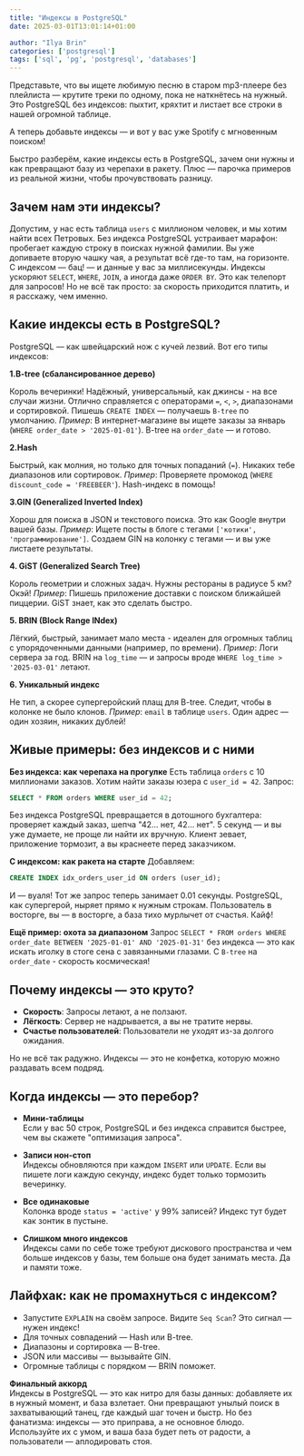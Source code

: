 ```yaml
---
title: "Индексы в PostgreSQL"
date: 2025-03-01T13:01:14+01:00

author: "Ilya Brin"
categories: ['postgresql']
tags: ['sql', 'pg', 'postgresql', 'databases']
---
```


Представьте, что вы ищете любимую песню в старом mp3-плеере без плейлиста — крутите треки по одному, пока не наткнётесь на нужный. Это PostgreSQL без индексов: пыхтит, кряхтит и листает все строки в нашей огромной таблице.  

А теперь добавьте индексы — и вот у вас уже Spotify с мгновенным поиском!  

Быстро разберём, какие индексы есть в PostgreSQL, зачем они нужны и как превращают базу из черепахи в ракету. Плюс — парочка примеров из реальной жизни, чтобы прочувствовать разницу.

<!--more-->

## Зачем нам эти индексы?

Допустим, у нас есть таблица `users` с миллионом человек, и мы хотим найти всех Петровых. Без индекса PostgreSQL устраивает марафон: пробегает каждую строку в поисках нужной фамилии. Вы уже допиваете вторую чашку чая, а результат всё где-то там, на горизонте. С индексом — бац! — и данные у вас за миллисекунды. Индексы ускоряют `SELECT`, `WHERE`, `JOIN`, а иногда даже `ORDER BY`. Это как телепорт для запросов! Но не всё так просто: за скорость приходится платить, и я расскажу, чем именно.

## Какие индексы есть в PostgreSQL?

PostgreSQL — как швейцарский нож с кучей лезвий. Вот его типы индексов:

**1.B-tree (сбалансированное дерево)**  

Король вечеринки! Надёжный, универсальный, как джинсы - на все случаи жизни. Отлично справляется с операторами `=`, `<`, `>`, диапазонами и сортировкой. Пишешь `CREATE INDEX` — получаешь `B-tree` по умолчанию.
*Пример*: В интернет-магазине вы ищете заказы за январь (`WHERE order_date > '2025-01-01'`). B-tree на `order_date` — и готово.

**2.Hash**  

Быстрый, как молния, но только для точных попаданий (`=`). Никаких тебе диапазонов или сортировок.
*Пример*: Проверяете промокод (`WHERE discount_code = 'FREEBEER'`). Hash-индекс в помощь!

**3.GIN (Generalized Inverted Index)**  

Хорош для поиска в JSON и текстового поиска. Это как Google внутри вашей базы.
*Пример*: Ищете посты в блоге с тегами `['котики', 'программирование']`. Создаем GIN на колонку с тегами — и вы уже листаете результаты.

**4. GiST (Generalized Search Tree)**  

Король геометрии и сложных задач. Нужны рестораны в радиусе 5 км? Окэй!
*Пример*: Пишешь приложение доставки с поиском ближайшей пиццерии. GiST знает, как это сделать быстро.

**5. BRIN (Block Range INdex)**  

Лёгкий, быстрый, занимает мало места - идеален для огромных таблиц с упорядоченными данными (например, по времени).
*Пример*: Логи сервера за год. BRIN на `log_time` — и запросы вроде `WHERE log_time > '2025-03-01'` летают.

**6. Уникальный индекс**  

Не тип, а скорее супергеройский плащ для B-tree. Следит, чтобы в колонке не было клонов.
*Пример*: `email` в таблице `users`. Один адрес — один хозяин, никаких дублей!

## Живые примеры: без индексов и с ними

**Без индекса: как черепаха на прогулке**
Есть таблица `orders` с 10 миллионами заказов. Хотим найти заказы юзера с `user_id = 42`. Запрос:

```sql
SELECT * FROM orders WHERE user_id = 42;
```

Без индекса PostgreSQL превращается в дотошного бухгалтера: проверяет каждый заказ, шепча "42... нет, 42... нет". 5 секунд — и вы уже думаете, не проще ли найти их вручную. Клиент зевает, приложение тормозит, а вы краснеете перед заказчиком.

**С индексом: как ракета на старте**
Добавляем:

```sql
CREATE INDEX idx_orders_user_id ON orders (user_id);
```

И — вуаля! Тот же запрос теперь занимает 0.01 секунды. PostgreSQL, как супергерой, ныряет прямо к нужным строкам. Пользователь в восторге, вы — в восторге, а база тихо мурлычет от счастья. Кайф!

**Ещё пример: охота за диапазоном**
Запрос `SELECT * FROM orders WHERE order_date BETWEEN '2025-01-01' AND '2025-01-31'` без индекса — это как искать иголку в стоге сена с завязанными глазами. С `B-tree` на `order_date` - скорость космическая!

## Почему индексы — это круто?

* **Скорость**: Запросы летают, а не ползают.  
* **Лёгкость**: Сервер не надрывается, а вы не тратите нервы.  
* **Счастье пользователей**: Пользователи не уходят из-за долгого ожидания.  

Но не всё так радужно. Индексы — это не конфетка, которую можно раздавать всем подряд.

## Когда индексы — это перебор?

* **Мини-таблицы**  
Если у вас 50 строк, PostgreSQL и без индекса справится быстрее, чем вы скажете "оптимизация запроса".  

* **Записи нон-стоп**  
Индексы обновляются при каждом `INSERT` или `UPDATE`. Если вы пишете логи каждую секунду, индекс будет только тормозить вечеринку.  

* **Все одинаковые**  
Колонка вроде `status = 'active'` у 99% записей? Индекс тут будет как зонтик в пустыне.  

* **Слишком много индексов**  
Индексы сами по себе тоже требуют дискового пространства и чем больше индексов у базы, тем больше она будет занимать места. Да и памяти тоже.

## Лайфхак: как не промахнуться с индексом?

* Запустите `EXPLAIN` на своём запросе. Видите `Seq Scan`? Это сигнал — нужен индекс!
* Для точных совпадений — Hash или B-tree.
* Диапазоны и сортировка — B-tree.
* JSON или массивы — вызывайте GIN.
* Огромные таблицы с порядком — BRIN поможет.

**Финальный аккорд**  
Индексы в PostgreSQL — это как нитро для базы данных: добавляете их в нужный момент, и база взлетает. Они превращают унылый поиск в захватывающий танец, где каждый шаг точен и быстр. Но без фанатизма: индексы — это приправа, а не основное блюдо. Используйте их с умом, и ваша база будет петь от радости, а пользователи — аплодировать стоя.
